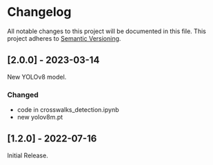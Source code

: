 # Changelog
All notable changes to this project will be documented in this file. This project adheres to [Semantic Versioning](http://semver.org/).
 
## [2.0.0] - 2023-03-14
 
New YOLOv8 model.
 
### Changed
- code in crosswalks_detection.ipynb
- new yolov8m.pt

 
## [1.2.0] - 2022-07-16
  
Initial Release.